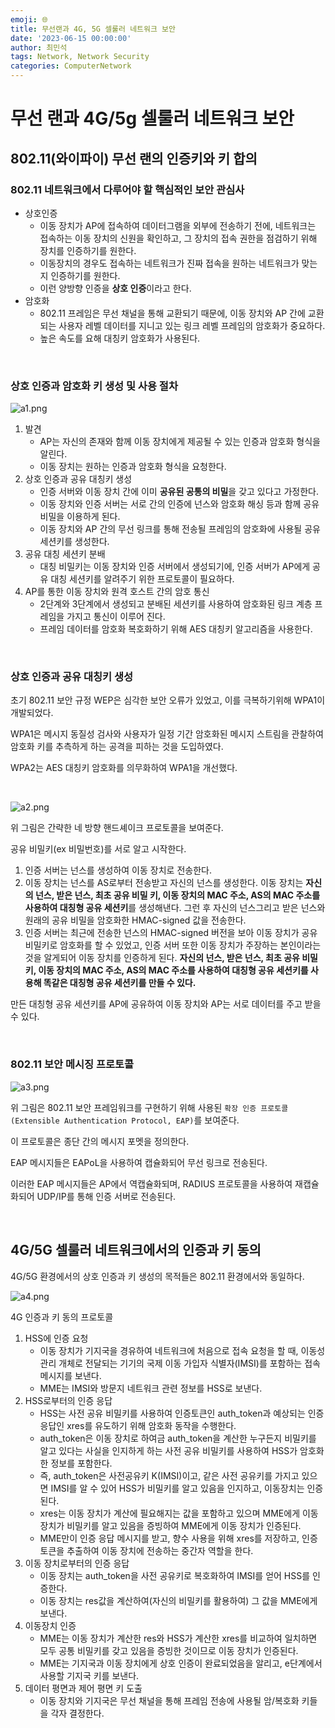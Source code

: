 ```yaml
---
emoji: 🌐
title: 무선랜과 4G, 5G 셀룰러 네트워크 보안
date: '2023-06-15 00:00:00'
author: 최민석
tags: Network, Network Security
categories: ComputerNetwork
---
```

# 무선 랜과 4G/5g 셀룰러 네트워크 보안

## 802.11(와이파이) 무선 랜의 인증키와 키 합의

### 802.11 네트워크에서 다루어야 할 핵심적인 보안 관심사

- 상호인증
    - 이동 장치가 AP에 접속하여 데이터그램을 외부에 전송하기 전에, 네트워크는 접속하는 이동 장치의 신원을 확인하고, 그 장치의 접속 권한을 점검하기 위해 장치를 인증하기를 원한다.
    - 이동장치의 경우도 접속하는 네트워크가 진짜 접속을 원하는 네트워크가 맞는지 인증하기를 원한다.
    - 이런 양방향 인증을 **상호 인증**이라고 한다.
- 암호화
    - 802.11 프레임은 무선 채널을 통해 교환되기 때문에, 이동 장치와 AP 간에 교환되는 사용자 레벨 데이터를 지니고 있는 링크 레벨 프레임의 암호화가 중요하다.
    - 높은 속도를 요해 대칭키 암호화가 사용된다.

<br/>

### 상호 인증과 암호화 키 생성 및 사용 절차

![a1.png](a1.png)


1. 발견
    - AP는 자신의 존재와 함께 이동 장치에게 제공될 수 있는 인증과 암호화 형식을 알린다.
    - 이동 장치는 원하는 인증과 암호화 형식을 요청한다.
2. 상호 인증과 공유 대칭키 생성
    - 인증 서버와 이동 장치 간에 이미 **공유된 공통의 비밀**을 갖고 있다고 가정한다.
    - 이동 장치와 인증 서버는 서로 간의 인증에 넌스와 암호화 해싱 등과 함께 공유 비밀을 이용하게 된다.
    - 이동 장치와 AP 간의 무선 링크를 통해 전송될 프레임의 암호화에 사용될 공유 세션키를 생성한다.
3. 공유 대칭 세션키 분배
    - 대칭 비밀키는 이동 장치와 인증 서버에서 생성되기에, 인증 서버가 AP에게 공유 대칭 세션키를 알려주기 위한 프로토콜이 필요하다.
4. AP를 통한 이동 장치와 원격 호스트 간의 암호 통신
    - 2단계와 3단계에서 생성되고 분배된 세션키를 사용하여 암호화된 링크 계층 프레임을 가지고 통신이 이루어 진다.
    - 프레임 데이터를 암호화 복호화하기 위해 AES 대칭키 알고리즘을 사용한다.

<br/>

### 상호 인증과 공유 대칭키 생성

초기 802.11 보안 규정 WEP은 심각한 보안 오류가 있었고, 이를 극복하기위해 WPA1이 개발되었다.

WPA1은 메시지 동질성 검사와 사용자가 일정 기간 암호화된 메시지 스트림을 관찰하여 암호화 키를 추측하게 하는 공격을 피하는 것을 도입하였다.

WPA2는 AES 대칭키 암호화를 의무화하여 WPA1을 개선했다.

<br/>

![a2.png](a2.png)

위 그림은 간략한 네 방향 핸드셰이크 프로토콜을 보여준다.

공유 비밀키(ex 비밀번호)를 서로 알고 시작한다.

1. 인증 서버는 넌스를 생성하여 이동 장치로 전송한다.
2. 이동 장치는 넌스를 AS로부터 전송받고 자신의 넌스를 생성한다. 이동 장치는 **자신의 넌스, 받은 넌스, 최초 공유 비밀 키, 이동 장치의 MAC 주소, AS의 MAC 주소를 사용하여 대칭형 공유 세션키**를 생성해낸다. 그런 후 자신의 넌스그리고 받은 넌스와 원래의 공유 비밀을 암호화한 HMAC-signed 값을 전송한다.
3. 인증 서버는 최근에 전송한 넌스의 HMAC-signed 버전을 보아 이동 장치가 공유 비밀키로 암호화를 할 수 있었고, 인증 서버 또한 이동 장치가 주장하는 본인이라는 것을 알게되어 이동 장치를 인증하게 된다. **자신의 넌스, 받은 넌스, 최초 공유 비밀 키, 이동 장치의 MAC 주소, AS의 MAC 주소를 사용하여 대칭형 공유 세션키를 사용해 똑같은 대칭형 공유 세션키를 만들 수 있다.**

만든 대칭형 공유 세션키를 AP에 공유하여 이동 장치와 AP는 서로 데이터를 주고 받을 수 있다.

<br/>

### 802.11 보안 메시징 프로토콜

![a3.png](a3.png)

위 그림은 802.11 보안 프레임워크를 구현하기 위해 사용된 `확장 인증 프로토콜(Extensible Authentication Protocol, EAP)`를 보여준다.

이 프로토콜은 종단 간의 메시지 포멧을 정의한다.

EAP 메시지들은 EAPoL을 사용하여 캡슐화되어 무선 링크로 전송된다.

이러한 EAP 메시지들은 AP에서 역캡슐화되며, RADIUS 프로토콜을 사용하여 재캡슐화되어 UDP/IP를 통해 인증 서버로 전송된다.

<br/>

## 4G/5G 셀룰러 네트워크에서의 인증과 키 동의

4G/5G 환경에서의 상호 인증과 키 생성의 목적들은 802.11 환경에서와 동일하다.

![a4.png](a4.png)

4G 인증과 키 동의 프로토콜

1. HSS에 인증 요청
    - 이동 장치가 기지국을 경유하여 네트워크에 처음으로 접속 요청을 할 때, 이동성 관리 개체로 전달되는 기기의 국제 이동 가입자 식별자(IMSI)를 포함하는 접속 메시지를 보낸다.
    - MME는 IMSI와 방문지 네트워크 관련 정보를 HSS로 보낸다.
2. HSS로부터의 인증 응답
    - HSS는 사전 공유 비밀키를 사용하여 인증토큰인 auth_token과 예상되는 인증 응답인 xres를 유도하기 위해 암호화 동작을 수행한다.
    - auth_token은 이동 장치로 하여금 auth_token을 계산한 누구든지 비밀키를 알고 있다는 사실을 인지하게 하는 사전 공유 비밀키를 사용하여 HSS가 암호화한 정보를 포함한다.
    - 즉, auth_token은 사전공유키 K(IMSI)이고, 같은 사전 공유키를 가지고 있으면 IMSI를 알 수 있어 HSS가 비밀키를 알고 있음을 인지하고, 이동장치는 인증된다.
    - xres는 이동 장치가 계산에 필요해지는 값을 포함하고 있으며 MME에게 이동 장치가 비밀키를 알고 있음을 증빙하여 MME에게 이동 장치가 인증된다.
    - MME만이 인증 응답 메시지를 받고, 향수 사용을 위해 xres를 저장하고, 인증 토큰을 추출하여 이동 장치에 전송하는 중간자 역할을 한다.
3. 이동 장치로부터의 인증 응답
    - 이동 장치는 auth_token을 사전 공유키로 복호화하여 IMSI를 얻어 HSS를 인증한다.
    - 이동 장치는 res값을 계산하여(자신의 비밀키를 활용하여) 그 값을 MME에게 보낸다.
4. 이동장치 인증
    - MME는 이동 장치가 계산한 res와 HSS가 계산한 xres를 비교하여 일치하면 모두 공통 비밀키를 갖고 있음을 증빙한 것이므로 이동 장치가 인증된다.
    - MME는 기지국과 이동 장치에게 상호 인증이 완료되었음을 알리고, e단계에서 사용할 기지국 키를 보낸다.
5. 데이터 평면과 제어 평면 키 도출
    - 이동 장치와 기지국은 무선 채널을 통해 프레임 전송에 사용될 암/복호화 키들을 각자 결정한다.



```toc
```
